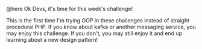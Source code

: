 @here Ok Devs, it's time for this week's challenge!  

This is the first time I'm trying OOP in these challenges instead of straight procedural PHP.  If you know about kafka or another messaging service, you may enjoy this challenge.  If you don't, you may still enjoy it and end up learning about a new design pattern!